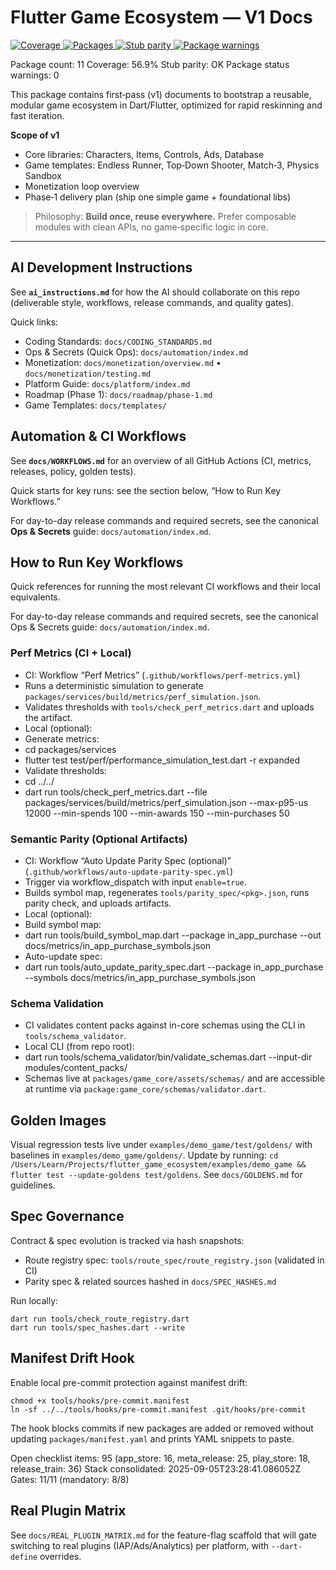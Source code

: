 # Flutter Game Ecosystem — V1 Docs

<!-- Badges -->
<p>
	<a href="docs/METRICS.md">
		<img alt="Coverage" src="https://img.shields.io/endpoint?url=https://raw.githubusercontent.com/6hostsRus/flutter_game_ecosystem/main/docs/badges/coverage.json" />
		<img alt="Packages" src="https://img.shields.io/endpoint?url=https://raw.githubusercontent.com/6hostsRus/flutter_game_ecosystem/main/docs/badges/packages.json" />
		<img alt="Stub parity" src="https://img.shields.io/endpoint?url=https://raw.githubusercontent.com/6hostsRus/flutter_game_ecosystem/main/docs/badges/stub_parity.json" />
		<img alt="Package warnings" src="https://img.shields.io/endpoint?url=https://raw.githubusercontent.com/6hostsRus/flutter_game_ecosystem/main/docs/badges/package_warnings.json" />
	</a>
</p>

<!-- AUTO:README_PACKAGE_COUNT -->Package count: 11<!-- END -->
<!-- AUTO:README_COVERAGE -->Coverage: 56.9%<!-- END -->
<!-- AUTO:README_STUB_PARITY -->Stub parity: OK<!-- END -->
<!-- AUTO:README_PACKAGE_STATUS_WARNINGS -->Package status warnings: 0<!-- END -->

This package contains first‑pass (v1) documents to bootstrap a reusable, modular game ecosystem in Dart/Flutter,
optimized for rapid reskinning and fast iteration.

**Scope of v1**

-    Core libraries: Characters, Items, Controls, Ads, Database
-    Game templates: Endless Runner, Top‑Down Shooter, Match‑3, Physics Sandbox
-    Monetization loop overview
-    Phase‑1 delivery plan (ship one simple game + foundational libs)

> Philosophy: **Build once, reuse everywhere.** Prefer composable modules with clean APIs, no game‑specific logic in core.

---

## AI Development Instructions

See **`ai_instructions.md`** for how the AI should collaborate on this repo (deliverable style, workflows, release commands, and quality gates).

Quick links:

-    Coding Standards: `docs/CODING_STANDARDS.md`
-    Ops & Secrets (Quick Ops): `docs/automation/index.md`
-    Monetization: `docs/monetization/overview.md` • `docs/monetization/testing.md`
-    Platform Guide: `docs/platform/index.md`
-    Roadmap (Phase 1): `docs/roadmap/phase-1.md`
-    Game Templates: `docs/templates/`

## Automation & CI Workflows

See **`docs/WORKFLOWS.md`** for an overview of all GitHub Actions (CI, metrics, releases, policy, golden tests).

Quick starts for key runs: see the section below, “How to Run Key Workflows.”

For day-to-day release commands and required secrets, see the canonical **Ops & Secrets** guide: `docs/automation/index.md`.

## How to Run Key Workflows

Quick references for running the most relevant CI workflows and their local equivalents.

For day-to-day release commands and required secrets, see the canonical Ops & Secrets guide: `docs/automation/index.md`.

### Perf Metrics (CI + Local)

-    CI: Workflow “Perf Metrics” (`.github/workflows/perf-metrics.yml`)
-    Runs a deterministic simulation to generate `packages/services/build/metrics/perf_simulation.json`.
-    Validates thresholds with `tools/check_perf_metrics.dart` and uploads the artifact.
-    Local (optional):
-    Generate metrics:
-    cd packages/services
-    flutter test test/perf/performance_simulation_test.dart -r expanded
-    Validate thresholds:
-    cd ../../
-    dart run tools/check_perf_metrics.dart --file packages/services/build/metrics/perf_simulation.json --max-p95-us 12000 --min-spends 100 --min-awards 150 --min-purchases 50

### Semantic Parity (Optional Artifacts)

-    CI: Workflow “Auto Update Parity Spec (optional)” (`.github/workflows/auto-update-parity-spec.yml`)
-    Trigger via workflow_dispatch with input `enable=true`.
-    Builds symbol map, regenerates `tools/parity_spec/<pkg>.json`, runs parity check, and uploads artifacts.
-    Local (optional):
-    Build symbol map:
-    dart run tools/build_symbol_map.dart --package in_app_purchase --out docs/metrics/in_app_purchase_symbols.json
-    Auto-update spec:
-    dart run tools/auto_update_parity_spec.dart --package in_app_purchase --symbols docs/metrics/in_app_purchase_symbols.json

### Schema Validation

-    CI validates content packs against in-core schemas using the CLI in `tools/schema_validator`.
-    Local CLI (from repo root):
-    dart run tools/schema_validator/bin/validate_schemas.dart --input-dir modules/content_packs/<pack>
-    Schemas live at `packages/game_core/assets/schemas/` and are accessible at runtime via `package:game_core/schemas/validator.dart`.

## Golden Images

Visual regression tests live under `examples/demo_game/test/goldens/` with baselines in `examples/demo_game/goldens/`. Update by running:
`cd /Users/Learn/Projects/flutter_game_ecosystem/examples/demo_game && flutter test --update-goldens test/goldens`.
See `docs/GOLDENS.md` for guidelines.

## Spec Governance

Contract & spec evolution is tracked via hash snapshots:

-    Route registry spec: `tools/route_spec/route_registry.json` (validated in CI)
-    Parity spec & related sources hashed in `docs/SPEC_HASHES.md`

Run locally:

```
dart run tools/check_route_registry.dart
dart run tools/spec_hashes.dart --write
```

## Manifest Drift Hook

Enable local pre-commit protection against manifest drift:

```
chmod +x tools/hooks/pre-commit.manifest
ln -sf ../../tools/hooks/pre-commit.manifest .git/hooks/pre-commit
```

The hook blocks commits if new packages are added or removed without updating `packages/manifest.yaml` and prints YAML snippets to paste.

<!-- AUTO:README_TASK_VISIBILITY -->Open checklist items: 95 (app_store: 16, meta_release: 25, play_store: 18, release_train: 36)<!-- END -->

<!-- AUTO:README_STACK_GEN -->Stack consolidated: 2025-09-05T23:28:41.086052Z<!-- END -->

<!-- AUTO:README_RELEASE_GATES -->Gates: 11/11 (mandatory: 8/8)<!-- END -->

## Real Plugin Matrix

See `docs/REAL_PLUGIN_MATRIX.md` for the feature-flag scaffold that will gate switching to real plugins (IAP/Ads/Analytics) per platform, with `--dart-define` overrides.
